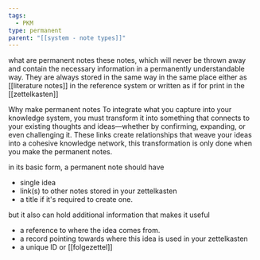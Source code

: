 ```yaml
---
tags:
  - PKM
type: permanent
parent: "[[system - note types]]"
---
```


what are permanent notes
these notes, which will never be thrown away and contain the necessary information in a permanently understandable way. They are always stored in the same way in the same place either as [[literature notes]] in the reference system or written as if for print in the [[zettelkasten]]

Why make permanent notes
To integrate what you capture into your knowledge system, you must transform it into something that connects to your existing thoughts and ideas—whether by confirming, expanding, or even challenging it. These links create relationships that weave your ideas into a cohesive knowledge network, this transformation is only done when you make the permanent notes.


in its basic form, a permanent note should have 
- single idea
- link(s) to other notes stored in your zettelkasten
- a title if it's required to create one.

but it also can hold additional information that makes it useful
- a reference to where the idea comes from.
- a record pointing towards where this idea is used in your zettelkasten
- a unique ID or [[folgezettel]]

